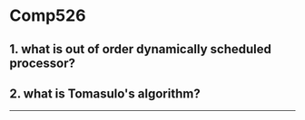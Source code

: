 # Comp526

## 1. what is out of order dynamically scheduled processor?

## 2. what is Tomasulo's algorithm?





---
